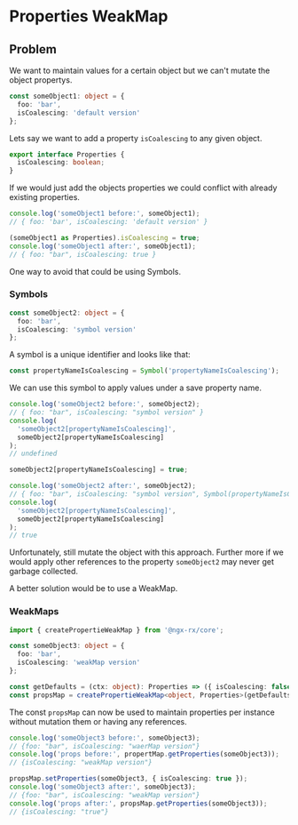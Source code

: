 # Properties WeakMap

## Problem

We want to maintain values for a certain object but we can't mutate the object propertys.

```typescript
const someObject1: object = {
  foo: 'bar',
  isCoalescing: 'default version'
};
```

Lets say we want to add a property `isCoalescing` to any given object.

```typescript
export interface Properties {
  isCoalescing: boolean;
}
```

If we would just add the objects properties we could conflict with already existing properties.

```typescript
console.log('someObject1 before:', someObject1);
// { foo: 'bar', isCoalescing: 'default version' }

(someObject1 as Properties).isCoalescing = true;
console.log('someObject1 after:', someObject1);
// { foo: "bar", isCoalescing: true }
```

One way to avoid that could be using Symbols.

### Symbols

```typescript
const someObject2: object = {
  foo: 'bar',
  isCoalescing: 'symbol version'
};
```

A symbol is a unique identifier and looks like that:

```typescript
const propertyNameIsCoalescing = Symbol('propertyNameIsCoalescing');
```

We can use this symbol to apply values under a save property name.

```typescript
console.log('someObject2 before:', someObject2);
// { foo: "bar", isCoalescing: "symbol version" }
console.log(
  'someObject2[propertyNameIsCoalescing]',
  someObject2[propertyNameIsCoalescing]
);
// undefined

someObject2[propertyNameIsCoalescing] = true;

console.log('someObject2 after:', someObject2);
// { foo: "bar", isCoalescing: "symbol version", Symbol(propertyNameIsCoalescing): true }
console.log(
  'someObject2[propertyNameIsCoalescing]',
  someObject2[propertyNameIsCoalescing]
);
// true
```

Unfortunately, still mutate the object with this approach.
Further more if we would apply other references to the property `someObject2` may never get garbage collected.

A better solution would be to use a WeakMap.

### WeakMaps

```typescript
import { createPropertieWeakMap } from '@ngx-rx/core';

const someObject3: object = {
  foo: 'bar',
  isCoalescing: 'weakMap version'
};

const getDefaults = (ctx: object): Properties => ({ isCoalescing: false });
const propsMap = createPropertieWeakMap<object, Properties>(getDefaults);
```

The const `propsMap` can now be used to maintain properties per instance without mutation them or having any references.

```typescript
console.log('someObject3 before:', someObject3);
// {foo: "bar", isCoalescing: "waerMap version"}
console.log('props before:', propertMap.getProperties(someObject3));
// {isCoalescing: "weakMap version"}

propsMap.setProperties(someObject3, { isCoalescing: true });
console.log('someObject3 after:', someObject3);
// {foo: "bar", isCoalescing: "weakMap version"}
console.log('props after:', propsMap.getProperties(someObject3));
// {isCoalescing: "true"}
```
